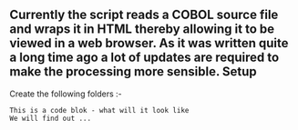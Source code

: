 Currently the script reads a COBOL source file and wraps it in HTML thereby allowing it to be viewed in a web browser. As it was written quite a long time ago a lot of updates are required to make the processing more sensible.
Setup
-----

Create the following folders :-

    This is a code blok - what will it look like
	We will find out ...
